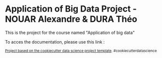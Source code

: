 Application of Big Data Project - NOUAR Alexandre & DURA Théo 
==============================

This is the project for the course named "Application of big data"

To acces the documentation, please use this link : <a target="_blank" href="https://duramann.github.io/BigDataApplicationProject/">

<p><small>Project based on the <a target="_blank" href="https://drivendata.github.io/cookiecutter-data-science/">cookiecutter data science project template</a>. #cookiecutterdatascience</small></p>
